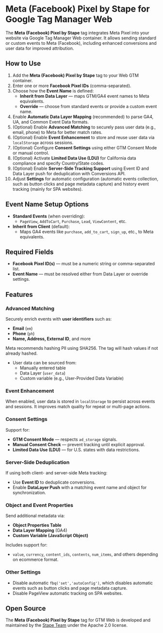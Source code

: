 # Meta (Facebook) Pixel by Stape for Google Tag Manager Web

The **Meta (Facebook) Pixel by Stape** tag integrates Meta Pixel into your website via Google Tag Manager Web container. It allows sending standard or custom events to Meta (Facebook), including enhanced conversions and user data for improved attribution.

## How to Use

1. Add the **Meta (Facebook) Pixel by Stape** tag to your Web GTM container.
2. Enter one or more **Facebook Pixel IDs** (comma-separated).
3. Choose how the **Event Name** is defined:
   - **Inherit from Data Layer** — maps GTM/GA4 event names to Meta equivalents.
   - **Override** — choose from standard events or provide a custom event name.
4. Enable **Automatic Data Layer Mapping** (recommended) to parse GA4, UA, and Common Event Data formats.
5. (Optional) Enable **Advanced Matching** to securely pass user data (e.g., email, phone) to Meta for better match rates.
6. (Optional) Enable **Event Enhancement** to store and reuse user data via `localStorage` across sessions.
7. (Optional) Configure **Consent Settings** using either GTM Consent Mode or manual control.
8. (Optional) Activate **Limited Data Use (LDU)** for California data compliance and specify Country/State codes.
9. (Optional) Enable **Server-Side Tracking Support** using Event ID and Data Layer push for deduplication with Conversions API.
10. Adjust **Settings** for automatic configuration (automatic events collection, such as button clicks and page metadata capture) and history event tracking (mainly for SPA websites).

## Event Name Setup Options

- **Standard Events** (when overriding):
  - `PageView`, `AddToCart`, `Purchase`, `Lead`, `ViewContent`, etc.
- **Inherit from Client** (default):
  - Maps GA4 events like `purchase`, `add_to_cart`, `sign_up`, etc., to Meta equivalents.

## Required Fields

- **Facebook Pixel ID(s)** — must be a numeric string or comma-separated list.
- **Event Name** — must be resolved either from Data Layer or override settings.

## Features

### Advanced Matching

Securely enrich events with **user identifiers** such as:
- **Email** (`em`)
- **Phone** (`ph`)
- **Name, Address, External ID**, and more

Meta recommends hashing PII using SHA256. The tag will hash values if not already hashed.

- User data can be sourced from:
  - Manually entered table
  - Data Layer (`user_data`)
  - Custom variable (e.g., User-Provided Data Variable)

### Event Enhancement

When enabled, user data is stored in `localStorage` to persist across events and sessions. It improves match quality for repeat or multi-page actions.

### Consent Settings

Support for:
- **GTM Consent Mode** — respects `ad_storage` signals.
- **Manual Consent Check** — prevent tracking until explicit approval.
- **Limited Data Use (LDU)** — for U.S. states with data restrictions.

### Server-Side Deduplication

If using both client- and server-side Meta tracking:
- Use **Event ID** to deduplicate conversions.
- Enable **DataLayer Push** with a matching event name and object for synchronization.

### Object and Event Properties

Send additional metadata via:
- **Object Properties Table**
- **Data Layer Mapping** (GA4)
- **Custom Variable (JavaScript Object)**

Includes support for:
- `value`, `currency`, `content_ids`, `contents`, `num_items`, and others depending on ecommerce format.

### Other Settings

- Disable automatic `fbq('set','autoConfig')`, which disables automatic events such as button clicks and page metadata capture.
- Disable PageView automatic tracking on SPA websites.

## Open Source

The **Meta (Facebook) Pixel by Stape** tag for GTM Web is developed and maintained by the [Stape Team](https://stape.io/) under the Apache 2.0 license.
